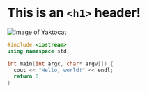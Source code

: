 # This is an `<h1>` header!

![Image of Yaktocat](https://octodex.github.com/images/yaktocat.png)

``` cpp
#include <iostream>
using namespace std;

int main(int argc, char* argv[]) {
  cout << "Hello, world!" << endl;
  return 0;
}
```
